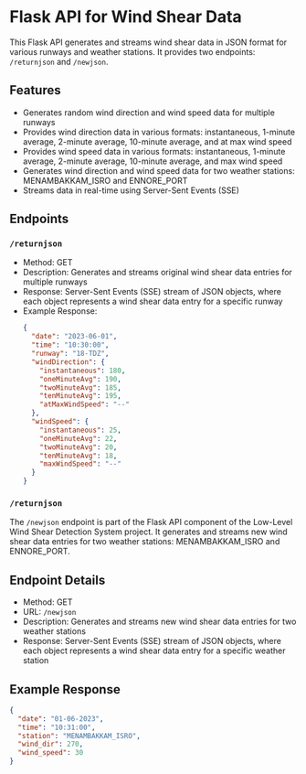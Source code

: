 # Flask API for Wind Shear Data

This Flask API generates and streams wind shear data in JSON format for various runways and weather stations. It provides two endpoints: `/returnjson` and `/newjson`.

## Features

- Generates random wind direction and wind speed data for multiple runways
- Provides wind direction data in various formats: instantaneous, 1-minute average, 2-minute average, 10-minute average, and at max wind speed
- Provides wind speed data in various formats: instantaneous, 1-minute average, 2-minute average, 10-minute average, and max wind speed
- Generates wind direction and wind speed data for two weather stations: MENAMBAKKAM_ISRO and ENNORE_PORT
- Streams data in real-time using Server-Sent Events (SSE)

## Endpoints

### `/returnjson`

- Method: GET
- Description: Generates and streams original wind shear data entries for multiple runways
- Response: Server-Sent Events (SSE) stream of JSON objects, where each object represents a wind shear data entry for a specific runway
- Example Response:
  ```json
  {
    "date": "2023-06-01",
    "time": "10:30:00",
    "runway": "18-TDZ",
    "windDirection": {
      "instantaneous": 180,
      "oneMinuteAvg": 190,
      "twoMinuteAvg": 185,
      "tenMinuteAvg": 195,
      "atMaxWindSpeed": "--"
    },
    "windSpeed": {
      "instantaneous": 25,
      "oneMinuteAvg": 22,
      "twoMinuteAvg": 20,
      "tenMinuteAvg": 18,
      "maxWindSpeed": "--"
    }
  }
  
### `/returnjson`

The `/newjson` endpoint is part of the Flask API component of the Low-Level Wind Shear Detection System project. It generates and streams new wind shear data entries for two weather stations: MENAMBAKKAM_ISRO and ENNORE_PORT.

## Endpoint Details

- Method: GET
- URL: `/newjson`
- Description: Generates and streams new wind shear data entries for two weather stations
- Response: Server-Sent Events (SSE) stream of JSON objects, where each object represents a wind shear data entry for a specific weather station

## Example Response

```json
{
  "date": "01-06-2023",
  "time": "10:31:00",
  "station": "MENAMBAKKAM_ISRO",
  "wind_dir": 270,
  "wind_speed": 30
}

